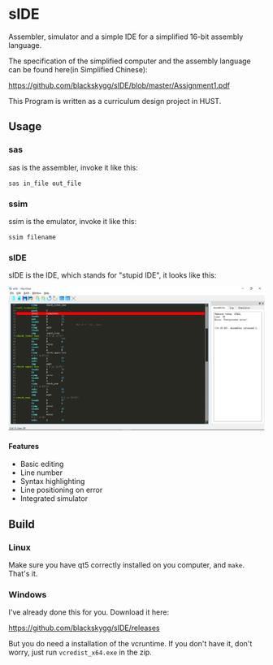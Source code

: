 # sIDE
Assembler, simulator and a simple IDE for a simplified 16-bit assembly language.

The specification of the simplified computer and the assembly language can be found here(in Simplified Chinese):

https://github.com/blackskygg/sIDE/blob/master/Assignment1.pdf

This Program is written as a curriculum design project in HUST.

## Usage
### sas
sas is the assembler, invoke it like this:

    sas in_file out_file
    
### ssim
ssim is the emulator, invoke it like this:

    ssim filename
    
### sIDE
sIDE is the IDE, which stands for "stupid IDE", it looks like this:

![image](https://github.com/blackskygg/sIDE/blob/master/screenshots/screenshot.png)

#### Features
* Basic editing
* Line number
* Syntax highlighting
* Line positioning on error
* Integrated simulator

## Build
### Linux
Make sure you have qt5 correctly installed on you computer, and `make`. That's it.

### Windows
I've already done this for you. Download it here:

https://github.com/blackskygg/sIDE/releases

But you do need a installation of the vcruntime. If you don't have it, don't worry, just run `vcredist_x64.exe` in the zip.
